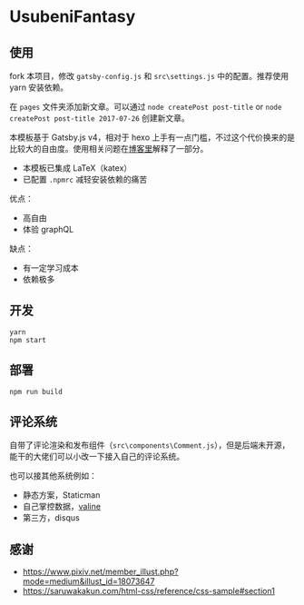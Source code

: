 # UsubeniFantasy

## 使用

fork 本项目，修改 `gatsby-config.js` 和 `src\settings.js` 中的配置。推荐使用 yarn 安装依赖。

在 `pages` 文件夹添加新文章。可以通过 `node createPost post-title` or `node createPost post-title 2017-07-26` 创建新文章。

本模板基于 Gatsby.js v4，相对于 hexo 上手有一点门槛，不过这个代价换来的是比较大的自由度。使用相关问题在[博客里](https://ssshooter.com/tag/gatsby/)解释了一部分。

- 本模板已集成 LaTeX（katex）
- 已配置 `.npmrc` 减轻安装依赖的痛苦

优点：

- 高自由
- 体验 graphQL

缺点：

- 有一定学习成本
- 依赖极多

## 开发

```
yarn
npm start
```

## 部署

```
npm run build
```

## 评论系统

自带了评论渲染和发布组件（`src\components\Comment.js`），但是后端未开源，能干的大佬们可以小改一下接入自己的评论系统。

也可以接其他系统例如：

- 静态方案，Staticman
- 自己掌控数据，[valine](https://valine.js.org/)
- 第三方，disqus

## 感谢

- https://www.pixiv.net/member_illust.php?mode=medium&illust_id=18073647
- https://saruwakakun.com/html-css/reference/css-sample#section1
